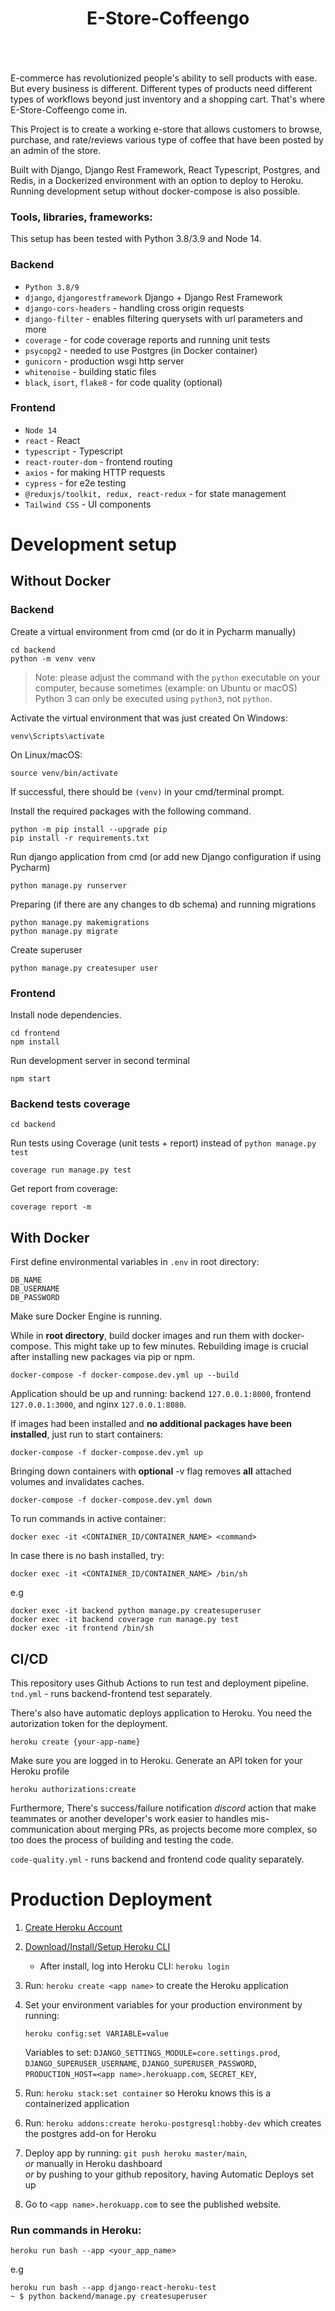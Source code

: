 <div align="center" style="padding-bottom: 20px">
    <h1>E-Store-Coffeengo</h1>
    <img src="https://img.shields.io/badge/Python-14354C?style=for-the-badge&logo=python&logoColor=white" alt=""/>
    <img src="https://img.shields.io/badge/Django-092E20?style=for-the-badge&logo=django&logoColor=white" alt=""/>
    <img src="https://img.shields.io/badge/DJANGO-REST-ff1709?style=for-the-badge&logo=django&logoColor=white&color=ff1709&labelColor=gray" alt=""/>
    <img src="https://img.shields.io/badge/PostgreSQL-316192?style=for-the-badge&logo=postgresql&logoColor=white" alt=""/>
     <img src="https://img.shields.io/badge/React-20232A?style=for-the-badge&logo=react&logoColor=61DAFB" alt=""/>
    <img src="https://img.shields.io/badge/TypeScript-007ACC?style=for-the-badge&logo=typescript&logoColor=white" alt=""/>
    <img src="https://img.shields.io/badge/tailwindcss-%2338B2AC.svg?style=for-the-badge&logo=tailwind-css&logoColor=white" alt=""/>
    <img src="https://img.shields.io/badge/Docker-008FCC?style=for-the-badge&logo=docker&logoColor=white" alt=""/>
    <img src="https://img.shields.io/badge/nginx-%23009639.svg?style=for-the-badge&logo=nginx&logoColor=white" alt=""/>
    <img src="https://img.shields.io/badge/Heroku-430098?style=for-the-badge&logo=heroku&logoColor=white" alt=""/>
    <img src="https://img.shields.io/badge/github%20actions-%232671E5.svg?style=for-the-badge&logo=githubactions&logoColor=white" alt=""/>
</div>

E-commerce has revolutionized people's ability to sell products with ease. But every business is different. Different types of products need different types of workflows beyond just inventory and a shopping cart. That's where E-Store-Coffeengo come in.

This Project is to create a working e-store that allows customers to browse, purchase, and rate/reviews various type of coffee that have been posted by an admin of the store.

Built with Django, Django Rest Framework, React Typescript, Postgres, and Redis, in a Dockerized environment with an option to deploy to Heroku. Running development setup without docker-compose is also possible.

### Tools, libraries, frameworks:

This setup has been tested with Python 3.8/3.9 and Node 14.

### Backend

- `Python 3.8/9`
- `django`, `djangorestframework` Django + Django Rest Framework
- `django-cors-headers` - handling cross origin requests
- `django-filter` - enables filtering querysets with url parameters and more
- `coverage` - for code coverage reports and running unit tests
- `psycopg2` - needed to use Postgres (in Docker container)
- `gunicorn` - production wsgi http server
- `whitenoise` - building static files
- `black`, `isort`, `flake8` - for code quality (optional)

### Frontend

- `Node 14`
- `react` - React
- `typescript` - Typescript
- `react-router-dom` - frontend routing
- `axios` - for making HTTP requests
- `cypress` - for e2e testing
- `@reduxjs/toolkit, redux, react-redux` - for state management
- `Tailwind CSS` - UI components

# Development setup

## Without Docker

### Backend

Create a virtual environment from cmd (or do it in Pycharm manually)

```shell script
cd backend
python -m venv venv
```

> Note: please adjust the command with the `python` executable on your
> computer, because sometimes (example: on Ubuntu or macOS) Python 3
> can only be executed using `python3`, not `python`.

Activate the virtual environment that was just created
On Windows:

```shell
venv\Scripts\activate
```

On Linux/macOS:

```shell
source venv/bin/activate
```

If successful, there should be `(venv)` in your cmd/terminal prompt.

Install the required packages with the following command.

```shell script
python -m pip install --upgrade pip
pip install -r requirements.txt
```

Run django application from cmd (or add new Django configuration if using Pycharm)

```shell script
python manage.py runserver
```

Preparing (if there are any changes to db schema) and running migrations

```shell script
python manage.py makemigrations
python manage.py migrate
```

Create superuser

```shell script
python manage.py createsuper user
```

### Frontend

Install node dependencies.

```shell script
cd frontend
npm install
```

Run development server in second terminal

```shell script
npm start
```

### Backend tests coverage

```shell script
cd backend
```

Run tests using Coverage (unit tests + report) instead of `python manage.py test`

```shell script
coverage run manage.py test
```

Get report from coverage:

```shell script
coverage report -m
```

## With Docker

First define environmental variables in `.env` in root directory:

```
DB_NAME
DB_USERNAME
DB_PASSWORD
```

Make sure Docker Engine is running.

While in **root directory**, build docker images and run them with docker-compose. This might take up to few minutes.
Rebuilding image is crucial after installing new packages via pip or npm.

```shell script
docker-compose -f docker-compose.dev.yml up --build
```

Application should be up and running: backend `127.0.0.1:8000`, frontend `127.0.0.1:3000`, and nginx `127.0.0.1:8080`.

If images had been installed and **no additional packages have been installed**, just run to start containers:

```shell script
docker-compose -f docker-compose.dev.yml up
```

Bringing down containers with **optional** -v flag removes **all** attached volumes and invalidates caches.

```shell script
docker-compose -f docker-compose.dev.yml down
```

To run commands in active container:

```shell script
docker exec -it <CONTAINER_ID/CONTAINER_NAME> <command>
```

In case there is no bash installed, try:

```shell script
docker exec -it <CONTAINER_ID/CONTAINER_NAME> /bin/sh
```

e.g

```shell script
docker exec -it backend python manage.py createsuperuser
docker exec -it backend coverage run manage.py test
docker exec -it frontend /bin/sh
```

## CI/CD

This repository uses Github Actions to run test and deployment pipeline.  
`tnd.yml` - runs backend-frontend test separately.

There's also have automatic deploys application to Heroku. You need the autorization token for the deployment.

```shell
heroku create {your-app-name}
```

Make sure you are logged in to Heroku.
Generate an API token for your Heroku profile

```shell
heroku authorizations:create
```

Furthermore, There's success/failure notification _discord_ action that make teammates or another developer's work easier to handles mis-communication about merging PRs, as projects become more complex, so too does the process of building and testing the code.

`code-quality.yml` - runs backend and frontend code quality separately.

# Production Deployment

1.  [Create Heroku Account](https://signup.heroku.com/dc)
2.  [Download/Install/Setup Heroku CLI](https://devcenter.heroku.com/articles/heroku-cli#download-and-install)

    - After install, log into Heroku CLI: `heroku login`

3.  Run: `heroku create <app name>` to create the Heroku application
4.  Set your environment variables for your production environment by running:

    ```
    heroku config:set VARIABLE=value
    ```

    Variables to set: `DJANGO_SETTINGS_MODULE=core.settings.prod`,
    `DJANGO_SUPERUSER_USERNAME`, `DJANGO_SUPERUSER_PASSWORD`, `PRODUCTION_HOST=<app name>.herokuapp.com`,
    `SECRET_KEY`,

5.  Run: `heroku stack:set container` so Heroku knows this is a containerized application
6.  Run: `heroku addons:create heroku-postgresql:hobby-dev` which creates the postgres add-on for Heroku
7.  Deploy app by running: `git push heroku master/main`,  
    _or_ manually in Heroku dashboard  
    _or_ by pushing to your github repository, having Automatic Deploys set up
8.  Go to `<app name>.herokuapp.com` to see the published website.

### Run commands in Heroku:

```shell
heroku run bash --app <your_app_name>
```

e.g

```shell
heroku run bash --app django-react-heroku-test
~ $ python backend/manage.py createsuperuser
```
